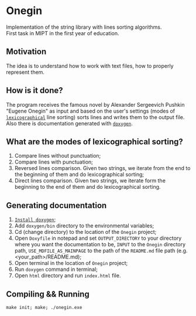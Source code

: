 # Onegin
Implementation of the string library with lines sorting algorithms.  
First task in MIPT in the first year of education.

## Motivation
The idea is to understand how to work with text files, how to properly represent them.

## How is it done?
The program receives the famous novel by Alexander Sergeevich Pushkin "Eugene Onegin" as input and based on the user's settings (modes of [`lexicographical`](https://en.wikipedia.org/wiki/Lexicographic_order) line sorting) sorts lines and writes them to the output file.  
Also there is documentation generated with [`doxygen`](https://en.wikipedia.org/wiki/Doxygen).

## What are the modes of lexicographical sorting?
1. Compare lines without punctuation;  
2. Compare lines with punctuation;
3. Reversed lines comparison. Given two strings, we iterate from the end to the beginning of them and do lexicographical sorting;
4. Direct lines comparison. Given two strings, we iterate form the beginning to the end of them and do lexicographical sorting.

## Generating documentation
1. [`Install doxygen`](https://www.doxygen.nl/download.html);
2. Add `doxygen/bin` directory to the environmental variables;
3. Cd (change directory) to the location of the `Onegin` project;
4. Open `Doxyfile` in notepad and set `OUTPUT_DIRECTORY` to your directory where you want the documentation to be, `INPUT` to the `Onegin` directory path, `USE_MDFILE_AS_MAINPAGE` to the path of the `README.md` file path (e.g. <your_path>/README.md);
5. Open terminal in the location of `Onegin` project;
6. Run `doxygen` command in terminal;
7. Open `html` directory and run `index.html` file.

## Compiling && Running
```
make init; make; ./onegin.exe
```
